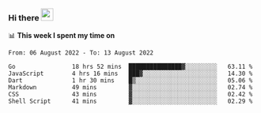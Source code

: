 ### Hi there <a href="https://www.gautamkrishnar.com/"><img src="https://media.giphy.com/media/hvRJCLFzcasrR4ia7z/giphy.gif" width="25px"></a>

📊 **This week I spent my time on**

<!--START_SECTION:waka-->

```text
From: 06 August 2022 - To: 13 August 2022

Go                18 hrs 52 mins  ███████████████▓░░░░░░░░░   63.11 %
JavaScript        4 hrs 16 mins   ███▓░░░░░░░░░░░░░░░░░░░░░   14.30 %
Dart              1 hr 30 mins    █▒░░░░░░░░░░░░░░░░░░░░░░░   05.06 %
Markdown          49 mins         ▓░░░░░░░░░░░░░░░░░░░░░░░░   02.74 %
CSS               43 mins         ▓░░░░░░░░░░░░░░░░░░░░░░░░   02.42 %
Shell Script      41 mins         ▓░░░░░░░░░░░░░░░░░░░░░░░░   02.29 %
```

<!--END_SECTION:waka-->
